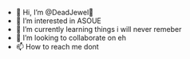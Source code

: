 - 👋 Hi, I’m @DeadJewel💎
- 👀 I’m interested in ASOUE
- 🌱 I’m currently learning things i will never remeber
- 💞️ I’m looking to collaborate on eh
- 📫 How to reach me dont

<!---
DeadJewel/DeadJewel is a ✨ special ✨ repository because its `README.md` (this file) appears on your GitHub profile.
You can click the Preview link to take a look at your changes.
--->
